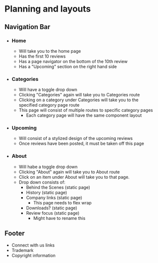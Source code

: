 # Planning and layouts

## Navigation Bar

- ### Home

  - Will take you to the home page
  - Has the first 10 reviews
  - Has a page navigator on the bottom of the 10th review
  - Has a "Upcoming" section on the right hand side

- ### Categories

  - Will have a toggle drop down
  - Clicking "Categories" again will take you to Categories route
  - Clicking on a category under Categories will take you to the specified category page route
  - This page will consist of multiple routes to specific category pages
    - Each category page will have the same component layout

- ### Upcoming

  - Will consist of a stylized design of the upcoming reviews
  - Once reviews have been posted, it must be taken off this page

- ### About
  - Will habe a toggle drop down
  - Clicking "About" again will take you to About route
  - Click on an item under About will take you to that page.
  - Drop down consists of:
    - Behind the Scenes (static page)
    - History (static page)
    - Company links (static page)
      - This page needs to flex wrap
    - Downloads? (static page)
    - Review focus (static page)
      - Might have to rename this

## Footer

- Connect with us links
- Trademark
- Copyright information
